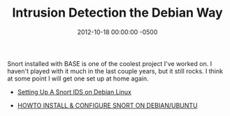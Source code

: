 ﻿---
title:  Intrusion Detection the Debian Way
date:   2012-10-18 00:00:00 -0500
categories: IT
---

Snort installed with BASE is one of the coolest project I've worked on. I haven't played with it much in the last couple years, but it still rocks. I think at some point I will get one set up at home again.

- [Setting Up A Snort IDS on Debian Linux](http://www.aboutdebian.com/snort.htm)

- [HOWTO INSTALL & CONFIGURE SNORT ON DEBIAN/UBUNTU](http://binary-zone.com/Projects/howto-install-config-snort.pdf)
